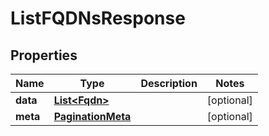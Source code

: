 

# ListFQDNsResponse


## Properties

Name | Type | Description | Notes
------------ | ------------- | ------------- | -------------
**data** | [**List&lt;Fqdn&gt;**](Fqdn.md) |  |  [optional]
**meta** | [**PaginationMeta**](PaginationMeta.md) |  |  [optional]




